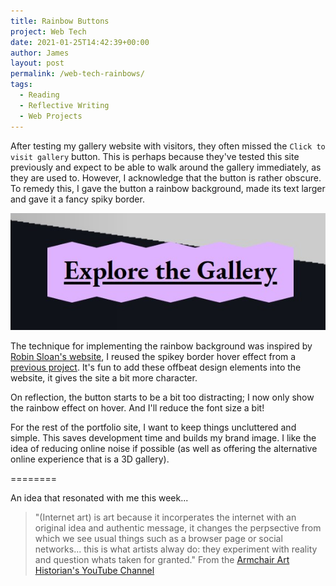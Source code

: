 ```yaml
---
title: Rainbow Buttons
project: Web Tech
date: 2021-01-25T14:42:39+00:00
author: James
layout: post
permalink: /web-tech-rainbows/
tags:
  - Reading
  - Reflective Writing
  - Web Projects
---
```


After testing my gallery website with visitors, they often missed the `Click to visit gallery` button. This is perhaps because they've tested this site previously and expect to be able to walk around the gallery immediately, as they are used to. However, I acknowledge that the button is rather obscure. To remedy this, I gave the button a rainbow background, made its text larger and gave it a fancy spiky border.

![Rainbow Button](https://raw.githubusercontent.com/jhancock532/blog/master/wp-content/uploads/2021/01/rainbow-button.jpg)

The technique for implementing the rainbow background was inspired by [Robin Sloan's website](https://www.robinsloan.com/), I reused the spikey border hover effect from a [previous project](https://jhancock532.github.io/link-hover-effects/). It's fun to add these offbeat design elements into the website, it gives the site a bit more character. 

On reflection, the button starts to be a bit too distracting; I now only show the rainbow effect on hover. And I'll reduce the font size a bit!

For the rest of the portfolio site, I want to keep things uncluttered and simple. This saves development time and builds my brand image. I like the idea of reducing online noise if possible (as well as offering the alternative online experience that is a 3D gallery).

========

An idea that resonated with me this week...
> "(Internet art) is art because it incorperates the internet with an original idea and authentic message, it changes the perpsective from which we see usual things such as a browser page or social networks... this is what artists alway do: they experiment with reality and question whats taken for granted."
From the [Armchair Art Historian's YouTube Channel](https://www.youtube.com/watch?v=6HYLLYkcapw)
